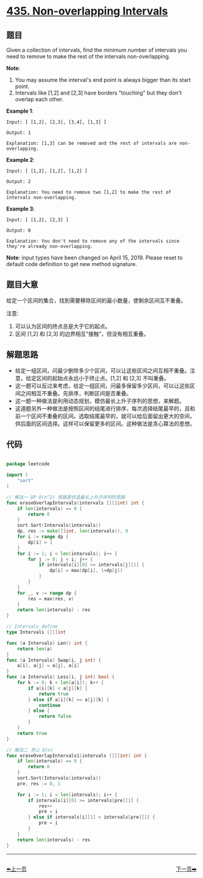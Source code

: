# [435. Non-overlapping Intervals](https://leetcode.com/problems/non-overlapping-intervals/)


## 题目

Given a collection of intervals, find the minimum number of intervals you need to remove to make the rest of the intervals non-overlapping.

**Note**:

1. You may assume the interval's end point is always bigger than its start point.
2. Intervals like [1,2] and [2,3] have borders "touching" but they don't overlap each other.

**Example 1**:

    Input: [ [1,2], [2,3], [3,4], [1,3] ]
    
    Output: 1
    
    Explanation: [1,3] can be removed and the rest of intervals are non-overlapping.

**Example 2**:

    Input: [ [1,2], [1,2], [1,2] ]
    
    Output: 2
    
    Explanation: You need to remove two [1,2] to make the rest of intervals non-overlapping.

**Example 3**:

    Input: [ [1,2], [2,3] ]
    
    Output: 0
    
    Explanation: You don't need to remove any of the intervals since they're already non-overlapping.

**Note**: input types have been changed on April 15, 2019. Please reset to default code definition to get new method signature.


## 题目大意

给定一个区间的集合，找到需要移除区间的最小数量，使剩余区间互不重叠。

注意:

1. 可以认为区间的终点总是大于它的起点。
2. 区间 [1,2] 和 [2,3] 的边界相互“接触”，但没有相互重叠。



## 解题思路


- 给定一组区间，问最少删除多少个区间，可以让这些区间之间互相不重叠。注意，给定区间的起始点永远小于终止点。[1,2] 和 [2,3] 不叫重叠。
- 这一题可以反过来考虑，给定一组区间，问最多保留多少区间，可以让这些区间之间相互不重叠。先排序，判断区间是否重叠。
- 这一题一种做法是利用动态规划，模仿最长上升子序列的思想，来解题。
- 这道题另外一种做法是按照区间的结尾进行排序，每次选择结尾最早的，且和前一个区间不重叠的区间。选取结尾最早的，就可以给后面留出更大的空间，供后面的区间选择。这样可以保留更多的区间。这种做法是贪心算法的思想。



## 代码

```go

package leetcode

import (
	"sort"
)

// 解法一 DP O(n^2) 思路是仿造最长上升子序列的思路
func eraseOverlapIntervals(intervals [][]int) int {
	if len(intervals) == 0 {
		return 0
	}
	sort.Sort(Intervals(intervals))
	dp, res := make([]int, len(intervals)), 0
	for i := range dp {
		dp[i] = 1
	}
	for i := 1; i < len(intervals); i++ {
		for j := 0; j < i; j++ {
			if intervals[i][0] >= intervals[j][1] {
				dp[i] = max(dp[i], 1+dp[j])
			}
		}
	}
	for _, v := range dp {
		res = max(res, v)
	}
	return len(intervals) - res
}

// Intervals define
type Intervals [][]int

func (a Intervals) Len() int {
	return len(a)
}
func (a Intervals) Swap(i, j int) {
	a[i], a[j] = a[j], a[i]
}
func (a Intervals) Less(i, j int) bool {
	for k := 0; k < len(a[i]); k++ {
		if a[i][k] < a[j][k] {
			return true
		} else if a[i][k] == a[j][k] {
			continue
		} else {
			return false
		}
	}
	return true
}

// 解法二 贪心 O(n)
func eraseOverlapIntervals1(intervals [][]int) int {
	if len(intervals) == 0 {
		return 0
	}
	sort.Sort(Intervals(intervals))
	pre, res := 0, 1

	for i := 1; i < len(intervals); i++ {
		if intervals[i][0] >= intervals[pre][1] {
			res++
			pre = i
		} else if intervals[i][1] < intervals[pre][1] {
			pre = i
		}
	}
	return len(intervals) - res
}

```


----------------------------------------------
<div style="display: flex;justify-content: space-between;align-items: center;">
<p><a href="https://books.halfrost.com/leetcode/ChapterFour/0400~0499/0434.Number-of-Segments-in-a-String/">⬅️上一页</a></p>
<p><a href="https://books.halfrost.com/leetcode/ChapterFour/0400~0499/0436.Find-Right-Interval/">下一页➡️</a></p>
</div>
